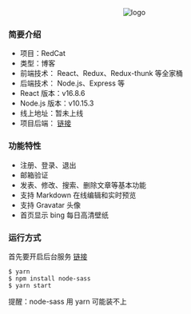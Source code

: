 <p align="center">
  <img src="https://github.com/1103409364/rr-blog/blob/master/src/statics/logo.jpg?raw=true" alt="logo">
</p>
<!-- <h1 align="center"><a href="#" target="_blank">RedCat</a></h1> -->

### 简要介绍
* 项目：RedCat
* 类型：博客
* 前端技术： React、Redux、Redux-thunk 等全家桶
* 后端技术： Node.js、Express 等
* React 版本：v16.8.6
* Node.js 版本：v10.15.3
* 线上地址：暂未上线
* 项目后端： [链接](https://github.com/1103409364/rr-blog-backend)

### 功能特性
* 注册、登录、退出
* 邮箱验证
* 发表、修改、搜索、删除文章等基本功能
* 支持 Markdown 在线编辑和实时预览
* 支持 Gravatar 头像
* 首页显示 bing 每日高清壁纸


### 运行方式
首先要开启后台服务 [链接](https://github.com/1103409364/rr-blog-backend)
```
$ yarn
$ npm install node-sass
$ yarn start
```
提醒：node-sass 用 yarn 可能装不上
